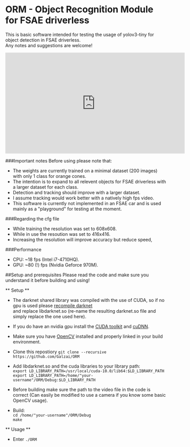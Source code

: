 # ORM - Object Recognition Module for FSAE driverless  
This is basic software intended for testing the usage of yolov3-tiny for object detection in FSAE driverless.  
Any notes and suggestions are welcome!

<iframe width="560" height="315" src="https://www.youtube.com/embed/_1xGcDi-pW8" frameborder="0" allow="autoplay; encrypted-media" allowfullscreen></iframe>

###Important notes
Before using please note that:
- The weights are currently trained on a minimal dataset (200 images) with only 1 class for orange cones.  
- The intention is to expand to all relevent objects for FSAE driverless with a larger dataset for each class.  
- Detection and tracking should improve with a larger dataset.  
- I assume tracking would work better with a natively high fps video.
- This software is currently not implemented in an FSAE car and is used mainly as a "playground" for testing at the moment. 

###Regarding the cfg file
- While training the resolution was set to 608x608.
- While in use the resoution was set to 416x416.
- Increasing the resolution will improve accuracy but reduce speed,

###Performance
- CPU: ~18 fps (Intel i7-4710HQ).
- GPU: ~80 (!) fps (Nvidia Geforce 970M).

##Setup and prerequisites
Please read the code and make sure you understand it before building and using!

** Setup **
- The darknet shared library was compiled with the use of CUDA, so if no gpu is used please [recompile darknet](https://github.com/AlexeyAB/darknet#how-to-compile-on-linux)  
and replace libdarknet.so (re-name the resulting darknet.so file and simply replace the one used here).

- If you do have an nvidia gpu install the [CUDA toolkit](https://developer.nvidia.com/cuda-downloads) and [cuDNN](https://developer.nvidia.com/cudnn).

- Make sure you have [OpenCV](https://docs.opencv.org/master/df/d65/tutorial_table_of_content_introduction.html) installed and properly linked in your build environment.

- Clone this repostiory `git clone --recursive https://github.com/Galzai/ORM`
- Add libdarknet.so and the cuda libraries to your library path:  
 `export LD_LIBRARY_PATH=/usr/local/cuda-10.0/lib64:$LD_LIBRARY_PATH`  
 `export LD_LIBRARY_PATH=/home/"your-username"/ORM/Debug:$LD_LIBRARY_PATH `
- Before building make sure the path to the video file in the code is correct (Can easily be modified to use a camera if you know some basic OpenCV usage).  
- Build:  
`cd /home/"your-username"/ORM/Debug`   
`make`

** Usage **

- Enter `./ORM`


